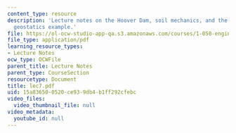 ```yaml
---
content_type: resource
description: 'Lecture notes on the Hoover Dam, soil mechanics, and the continuum model:
  geostatics example.'
file: https://ol-ocw-studio-app-qa.s3.amazonaws.com/courses/1-050-engineering-mechanics-i-fall-2007/15a836500520ce939db4b1ff292cfebc_lec7.pdf
file_type: application/pdf
learning_resource_types:
- Lecture Notes
ocw_type: OCWFile
parent_title: Lecture Notes
parent_type: CourseSection
resourcetype: Document
title: lec7.pdf
uid: 15a83650-0520-ce93-9db4-b1ff292cfebc
video_files:
  video_thumbnail_file: null
video_metadata:
  youtube_id: null
---
```

